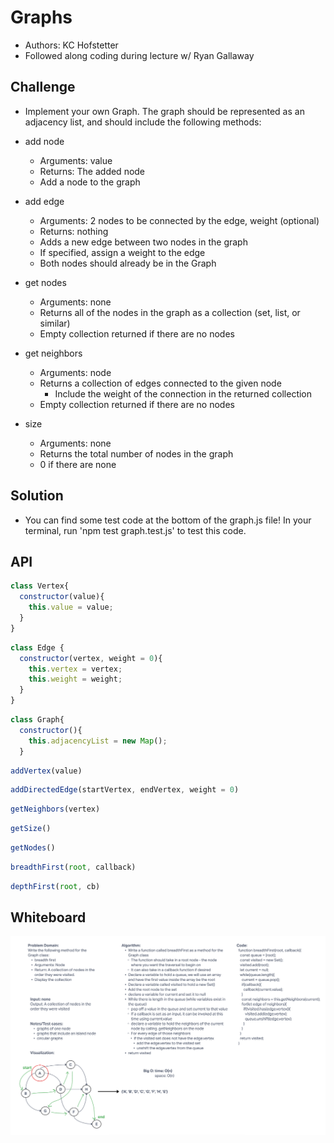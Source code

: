 # Graphs

- Authors: KC Hofstetter
- Followed along coding during lecture w/ Ryan Gallaway

## Challenge

- Implement your own Graph. The graph should be represented as an adjacency list, and should include the following methods:

- add node
  - Arguments: value
  - Returns: The added node
  - Add a node to the graph
- add edge
  - Arguments: 2 nodes to be connected by the edge, weight (optional)
  - Returns: nothing
  - Adds a new edge between two nodes in the graph
  - If specified, assign a weight to the edge
  - Both nodes should already be in the Graph
- get nodes
  - Arguments: none
  - Returns all of the nodes in the graph as a collection (set, list, or similar)
  - Empty collection returned if there are no nodes
- get neighbors
  - Arguments: node
  - Returns a collection of edges connected to the given node
    - Include the weight of the connection in the returned collection
  - Empty collection returned if there are no nodes
- size
  - Arguments: none
  - Returns the total number of nodes in the graph
  - 0 if there are none

## Solution

- You can find some test code at the bottom of the graph.js file! In your terminal, run 'npm test graph.test.js' to test this code.

## API

```js
class Vertex{
  constructor(value){
    this.value = value;
  }
}
```

```js
class Edge {
  constructor(vertex, weight = 0){
    this.vertex = vertex;
    this.weight = weight;
  }
}
```

```js
class Graph{
  constructor(){
    this.adjacencyList = new Map();
  }
```

```js
addVertex(value)
```

```js
addDirectedEdge(startVertex, endVertex, weight = 0)
```

```js
getNeighbors(vertex)
```

```js
getSize()
```

```js
getNodes()
```

```js
breadthFirst(root, callback)
```

```js
depthFirst(root, cb)
```

## Whiteboard

![Breadth-first-UML](./img/breadth-first-uml.png)
